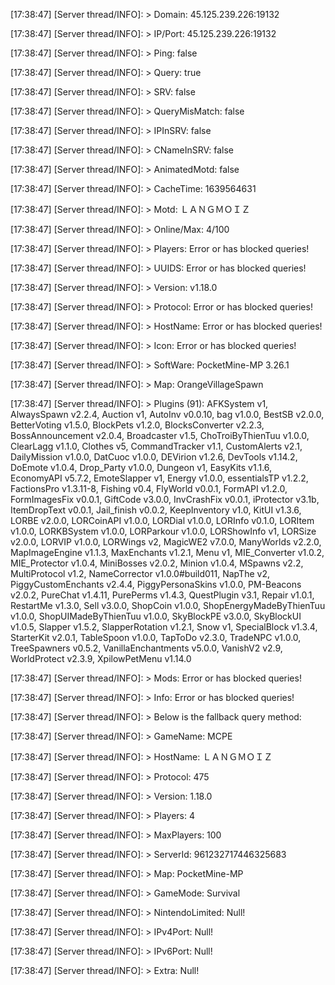 [17:38:47] [Server thread/INFO]: > Domain: 45.125.239.226:19132

[17:38:47] [Server thread/INFO]: > IP/Port: 45.125.239.226:19132

[17:38:47] [Server thread/INFO]: > Ping: false

[17:38:47] [Server thread/INFO]: > Query: true

[17:38:47] [Server thread/INFO]: > SRV: false

[17:38:47] [Server thread/INFO]: > QueryMisMatch: false

[17:38:47] [Server thread/INFO]: > IPInSRV: false

[17:38:47] [Server thread/INFO]: > CNameInSRV: false

[17:38:47] [Server thread/INFO]: > AnimatedMotd: false

[17:38:47] [Server thread/INFO]: > CacheTime: 1639564631

[17:38:47] [Server thread/INFO]: > Motd: ＬＡＮＧＭＯＩＺ

[17:38:47] [Server thread/INFO]: > Online/Max: 4/100

[17:38:47] [Server thread/INFO]: > Players: Error or has blocked queries!

[17:38:47] [Server thread/INFO]: > UUIDS: Error or has blocked queries!

[17:38:47] [Server thread/INFO]: > Version: v1.18.0

[17:38:47] [Server thread/INFO]: > Protocol: Error or has blocked queries!

[17:38:47] [Server thread/INFO]: > HostName: Error or has blocked queries!

[17:38:47] [Server thread/INFO]: > Icon: Error or has blocked queries!

[17:38:47] [Server thread/INFO]: > SoftWare: PocketMine-MP 3.26.1

[17:38:47] [Server thread/INFO]: > Map: OrangeVillageSpawn

[17:38:47] [Server thread/INFO]: > Plugins (91): AFKSystem v1, AlwaysSpawn v2.2.4, Auction v1, AutoInv v0.0.10, bag v1.0.0, BestSB v2.0.0, BetterVoting v1.5.0, BlockPets v1.2.0, BlocksConverter v2.2.3, BossAnnouncement v2.0.4, Broadcaster v1.5, ChoTroiByThienTuu v1.0.0, ClearLagg v1.1.0, Clothes v5, CommandTracker v1.1, CustomAlerts v2.1, DailyMission v1.0.0, DatCuoc v1.0.0, DEVirion v1.2.6, DevTools v1.14.2, DoEmote v1.0.4, Drop_Party v1.0.0, Dungeon v1, EasyKits v1.1.6, EconomyAPI v5.7.2, EmoteSlapper v1, Energy v1.0.0, essentialsTP v1.2.2, FactionsPro v1.3.11-8, Fishing v0.4, FlyWorld v0.0.1, FormAPI v1.2.0, FormImagesFix v0.0.1, GiftCode v3.0.0, InvCrashFix v0.0.1, iProtector v3.1b, ItemDropText v0.0.1, Jail_finish v0.0.2, KeepInventory v1.0, KitUI v1.3.6, LORBE v2.0.0, LORCoinAPI v1.0.0, LORDial v1.0.0, LORInfo v0.1.0, LORItem v1.0.0, LORKBSystem v1.0.0, LORParkour v1.0.0, LORShowInfo v1, LORSize v2.0.0, LORVIP v1.0.0, LORWings v2, MagicWE2 v7.0.0, ManyWorlds v2.2.0, MapImageEngine v1.1.3, MaxEnchants v1.2.1, Menu v1, MIE_Converter v1.0.2, MIE_Protector v1.0.4, MiniBosses v2.0.2, Minion v1.0.4, MSpawns v2.2, MultiProtocol v1.2, NameCorrector v1.0.0#build011, NapThe v2, PiggyCustomEnchants v2.4.4, PiggyPersonaSkins v1.0.0, PM-Beacons v2.0.2, PureChat v1.4.11, PurePerms v1.4.3, QuestPlugin v3.1, Repair v1.0.1, RestartMe v1.3.0, Sell v3.0.0, ShopCoin v1.0.0, ShopEnergyMadeByThienTuu v1.0.0, ShopUIMadeByThienTuu v1.0.0, SkyBlockPE v3.0.0, SkyBlockUI v1.0.5, Slapper v1.5.2, SlapperRotation v1.2.1, Snow v1, SpecialBlock v1.3.4, StarterKit v2.0.1, TableSpoon v1.0.0, TapToDo v2.3.0, TradeNPC v1.0.0, TreeSpawners v0.5.2, VanillaEnchantments v5.0.0, VanishV2 v2.9, WorldProtect v2.3.9, XpilowPetMenu v1.14.0

[17:38:47] [Server thread/INFO]: > Mods: Error or has blocked queries!

[17:38:47] [Server thread/INFO]: > Info: Error or has blocked queries!

[17:38:47] [Server thread/INFO]: > Below is the fallback query method:

[17:38:47] [Server thread/INFO]: > GameName: MCPE

[17:38:47] [Server thread/INFO]: > HostName: ＬＡＮＧＭＯＩＺ

[17:38:47] [Server thread/INFO]: > Protocol: 475

[17:38:47] [Server thread/INFO]: > Version: 1.18.0

[17:38:47] [Server thread/INFO]: > Players: 4

[17:38:47] [Server thread/INFO]: > MaxPlayers: 100

[17:38:47] [Server thread/INFO]: > ServerId: 961232717446325683

[17:38:47] [Server thread/INFO]: > Map: PocketMine-MP

[17:38:47] [Server thread/INFO]: > GameMode: Survival

[17:38:47] [Server thread/INFO]: > NintendoLimited: Null!

[17:38:47] [Server thread/INFO]: > IPv4Port: Null!

[17:38:47] [Server thread/INFO]: > IPv6Port: Null!

[17:38:47] [Server thread/INFO]: > Extra: Null!
